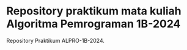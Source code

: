# Repository praktikum mata kuliah Algoritma Pemrograman 1B-2024

Repository Praktikum ALPRO-1B-2024.
